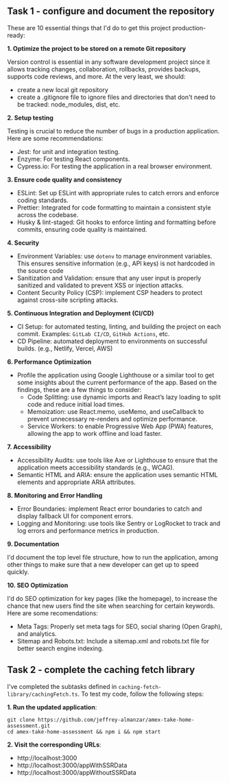 ## Task 1 - configure and document the repository

These are 10 essential things that I'd do to get this project production-ready:

**1. Optimize the project to be stored on a remote Git repository**

Version control is essential in any software development project since it allows tracking changes, collaboration, rollbacks, provides backups, supports code reviews, and more. At the very least, we should:

- create a new local git repository 
- create a .gitignore file to ignore files and directories that don't need to be tracked: node_modules, dist, etc.

**2. Setup testing**

Testing is crucial to reduce the number of bugs in a production application. Here are some recommendations: 

- Jest: for unit and integration testing.
- Enzyme: For testing React components.
- Cypress.io: For testing the application in a real browser environment.

**3. Ensure code quality and consistency**

- ESLint: Set up ESLint with appropriate rules to catch errors and enforce coding standards.
- Prettier: Integrated for code formatting to maintain a consistent style across the codebase.
- Husky & lint-staged: Git hooks to enforce linting and formatting before commits, ensuring code quality is maintained.

**4. Security**

- Environment Variables: use `dotenv` to manage environment variables. This ensures sensitive information (e.g., API keys) is not hardcoded in the source code
- Sanitization and Validation: ensure that any user input is properly sanitized and validated to prevent XSS or injection attacks.
- Content Security Policy (CSP): implement CSP headers to protect against cross-site scripting attacks.

**5. Continuous Integration and Deployment (CI/CD)**

- CI Setup: for automated testing, linting, and building the project on each commit. Examples: `GitLab CI/CD`, `GitHub Actions`, etc.
- CD Pipeline: automated deployment to environments on successful builds. (e.g., Netlify, Vercel, AWS)

**6. Performance Optimization**

- Profile the application using Google Lighthouse or a similar tool to get some insights about the current performance of the app. Based on the findings, these are a few things to consider:
   - Code Splitting: use dynamic imports and React’s lazy loading to split code and reduce initial load times.
   - Memoization: use React.memo, useMemo, and useCallback to prevent unnecessary re-renders and optimize performance.
   - Service Workers: to enable Progressive Web App (PWA) features, allowing the app to work offline and load faster.

**7. Accessibility**

- Accessibility Audits: use tools like Axe or Lighthouse to ensure that the application meets accessibility standards (e.g., WCAG).
- Semantic HTML and ARIA: ensure the application uses semantic HTML elements and appropriate ARIA attributes.

**8. Monitoring and Error Handling**

- Error Boundaries: implement React error boundaries to catch and display fallback UI for component errors.
- Logging and Monitoring: use tools like Sentry or LogRocket to track and log errors and performance metrics in production.

**9. Documentation**

I'd document the top level file structure, how to run the application, among other things to make sure that a new developer can get up to speed quickly.  

**10. SEO Optimization**

I'd do SEO optimization for key pages (like the homepage), to increase the chance that new users find the site when searching for certain keywords. Here are some recomendations:

- Meta Tags: Properly set meta tags for SEO, social sharing (Open Graph), and analytics.
- Sitemap and Robots.txt: Include a sitemap.xml and robots.txt file for better search engine indexing.



## Task 2 - complete the caching fetch library

I've completed the subtasks defined in `caching-fetch-library/cachingFetch.ts`. To test my code, follow the following steps:

**1. Run the updated application**:

```
git clone https://github.com/jeffrey-almanzar/amex-take-home-assessment.git
cd amex-take-home-assessment && npm i && npm start
```

**2. Visit the corresponding URLs**:

- http://localhost:3000
- http://localhost:3000/appWithSSRData
- http://localhost:3000/appWithoutSSRData
